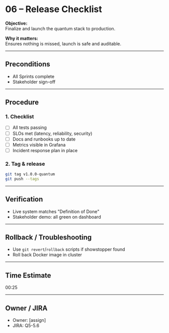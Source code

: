 # 06 – Release Checklist

**Objective:**  
Finalize and launch the quantum stack to production.

**Why it matters:**  
Ensures nothing is missed, launch is safe and auditable.

---

## Preconditions

- All Sprints complete
- Stakeholder sign-off

---

## Procedure

### 1. Checklist

- [ ] All tests passing
- [ ] SLOs met (latency, reliability, security)
- [ ] Docs and runbooks up to date
- [ ] Metrics visible in Grafana
- [ ] Incident response plan in place

### 2. Tag & release

```sh
git tag v1.0.0-quantum
git push --tags
```

---

## Verification

- Live system matches "Definition of Done"
- Stakeholder demo: all green on dashboard

---

## Rollback / Troubleshooting

- Use `git revert`/`rollback` scripts if showstopper found
- Roll back Docker image in cluster

---

## Time Estimate

00:25

---

## Owner / JIRA

- Owner: [assign]
- JIRA: Q5-5.6